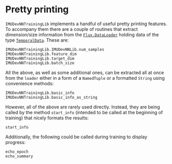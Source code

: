 # Pretty printing

`IMUDevNNTrainingLib` implements a handful of useful pretty printing features. To accompany them there are a couple of routines that extract dimension/size information from the [`Flux.DataLoader`](https://fluxml.ai/Flux.jl/stable/data/mlutils/#DataLoader) holding data of the type [`TemporalData`](https://imu-dev.github.io/IMUDevNNLib.jl/dev/pages/temporal_data/). These are:

```@docs
IMUDevNNTrainingLib.IMUDevNNLib.num_samples
IMUDevNNTrainingLib.feature_dim
IMUDevNNTrainingLib.target_dim
IMUDevNNTrainingLib.batch_size
```

All the above, as well as some additional ones, can be extracted all at once from the `loader` either in a form of a `NamedTuple` or a formatted `String` using convenience methods:

```@docs
IMUDevNNTrainingLib.basic_info
IMUDevNNTrainingLib.basic_info_as_string
```

However, all of the above are rarely used directly. Instead, they are being called by the method `start_info` (intended to be called at the beginning of training) that nicely formats the results:

```@docs
start_info
```

Additionally, the following could be called during training to display progress:

```@docs
echo_epoch
echo_summary
```


